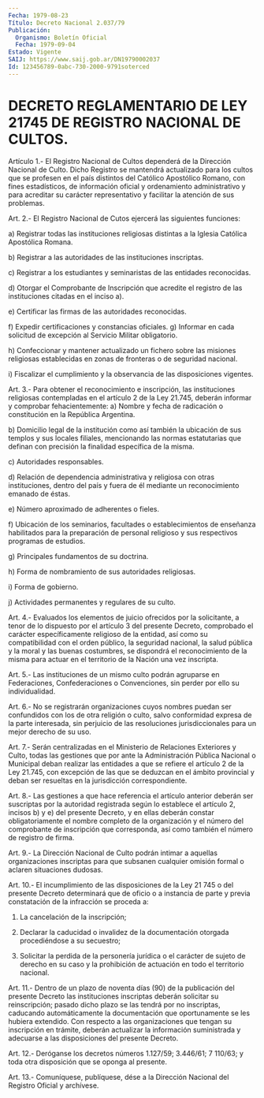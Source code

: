 ```yaml
---
Fecha: 1979-08-23
Título: Decreto Nacional 2.037/79
Publicación:
  Organismo: Boletín Oficial
  Fecha: 1979-09-04
Estado: Vigente
SAIJ: https://www.saij.gob.ar/DN19790002037
Id: 123456789-0abc-730-2000-9791soterced
---
```

# DECRETO REGLAMENTARIO DE LEY 21745 DE REGISTRO NACIONAL DE CULTOS.

<a id="1"></a>
Artículo  1.-  El  Registro Nacional de Cultos dependerá de la Dirección  Nacional  de  Culto.    Dicho    Registro  se  mantendrá actualizado para los cultos que se profesen en  el  país  distintos del    Católico  Apostólico  Romano,  con  fines  estadísticos,  de información oficial y ordenamiento administrativo y para acreditar su  carácter  representativo    y  facilitar  la  atención  de  sus problemas.

<a id="2"></a>
Art. 2.- El Registro Nacional de Cutos ejercerá las siguientes funciones:

a) Registrar  todas  las  instituciones  religiosas  distintas a la Iglesia Católica Apostólica Romana.

b)  Registrar  a  las  autoridades de las instituciones inscriptas.

c) Registrar a los estudiantes  y  seminaristas  de  las  entidades reconocidas.

d)  Otorgar  el Comprobante de Inscripción que acredite el registro de las instituciones citadas en el inciso a).

e) Certificar  las  firmas  de  las  autoridades  reconocidas.

f)    Expedir   certificaciones  y  constancias  oficiales.    g) Informar en cada  solicitud  de  excepción  al  Servicio Militar obligatorio.

h)  Confeccionar  y  mantener  actualizado  un  fichero  sobre  las misiones  religiosas  establecidas  en  zonas  de  fronteras  o  de seguridad nacional.

i) Fiscalizar el cumplimiento y la observancia de las disposiciones vigentes.

<a id="3"></a>
Art.  3.-  Para  obtener  el reconocimiento e inscripción, las instituciones religiosas contempladas  en  el  artículo 2 de la Ley 21.745,   deberán  informar  y  comprobar  fehacientemente:    a) Nombre  y  fecha  de  radicación  o constitución en la República Argentina.

b) Domicilio legal de la institución como  así también la ubicación de  sus  templos  y  sus locales filiales, mencionando  las  normas estatutarias que definan  con  precisión la finalidad específica de la misma.

c) Autoridades responsables.

d) Relación de dependencia administrativa  y  religiosa  con  otras instituciones,    dentro  del  país  y  fuera  de  él  mediante  un reconocimiento emanado de éstas.

e) Número aproximado de adherentes o fieles.

f) Ubicación de los  seminarios,  facultades  o establecimientos de enseñanza habilitados para la preparación de personal  religioso  y sus respectivos programas de estudios.

g) Principales fundamentos de su doctrina.

h)  Forma  de  nombramiento  de  sus  autoridades  religiosas.

i) Forma de gobierno.

j) Actividades permanentes y regulares de su culto.

<a id="4"></a>
Art.  4.-  Evaluados  los elementos de juicio ofrecidos por la solicitante,  a  tenor  de  lo dispuesto  por  el  artículo  3 del presente Decreto, comprobado  el carácter específicamente religioso de la entidad, así como su compatibilidad  con el orden público, la seguridad  nacional,  la  salud  pública y la moral  y  las  buenas costumbres, se dispondrá el reconocimiento  de la misma para actuar en el territorio de la Nación una vez inscripta.

<a id="5"></a>
Art.  5.- Las instituciones de un mismo culto podrán agruparse en Federaciones,  Confederaciones  o  Convenciones,  sin perder por ello su individualidad.

<a id="6"></a>
Art. 6.- No se registrarán organizaciones cuyos nombres puedan ser confundidos con los de otra religión o culto, salvo conformidad  expresa  de  la parte interesada, sin perjuicio de las resoluciones jurisdiccionales  para  un  mejor  derecho  de su uso.

<a id="7"></a>
Art.  7.-  Serán  centralizadas en el Ministerio de Relaciones Exteriores y Culto, todas las gestiones que por ante la Administración Pública Nacional  o  Municipal  deban  realizar  las entidades  a  que  se  refiere  el artículo 2 de la Ley 21.745, con excepción de las que se deduzcan  en  el  ámbito provincial y deban ser resueltas en la jurisdicción correspondiente.

<a id="8"></a>
Art.  8.-  Las  gestiones  a  que  hace referencia el artículo anterior deberán ser suscriptas por la autoridad  registrada  según lo establece  el artículo 2, incisos b) y e) del presente Decreto, y en ellas deberán  constar  obligatoriamente el nombre completo de la  organización y el número del  comprobante  de  inscripción  que corresponda,  así  como  también  el  número  de registro de firma.

<a id="9"></a>
Art.  9.-  La  Dirección  Nacional  de  Culto podrán intimar a aquellas  organizaciones  inscriptas  para  que subsanen  cualquier omisión formal o aclaren situaciones dudosas.

<a id="10"></a>
Art.  10.- El incumplimiento de las disposiciones de la Ley 21 745 o del presente  Decreto determinará que de oficio o a instancia de parte y previa constatación  de la infracción se proceda a:

1) La cancelación de la inscripción;

2) Declarar la caducidad o invalidez  de  la documentación otorgada procediéndose a su secuestro;

3) Solicitar la perdida de la personería jurídica  o el carácter de sujeto de derecho en su caso y la prohibición de actuación  en todo el territorio nacional.

<a id="11"></a>
Art.  11.-  Dentro  de  un  plazo  de  noventa días (90) de la publicación  del  presente  Decreto  las  instituciones  inscriptas deberán  solicitar  su reinscripción; pasado  dicho  plazo  se  las tendrá por no inscriptas, caducando automáticamente la documentación que oportunamente  se les  hubiera  extendido.  Con  respecto  a  las  organizaciones  que tengan su inscripción en trámite,  deberán  actualizar  la  información    suministrada    y adecuarse a las disposiciones del presente Decreto.

<a id="12"></a>
Art. 12.- Deróganse los decretos números 1.127/59; 3.446/61; 7 110/63;  y  toda  otra  disposición  que  se  oponga  al  presente.

<a id="13"></a>
Art. 13.- Comuníquese, publíquese, dése a la Dirección Nacional del Registro Oficial y archívese.